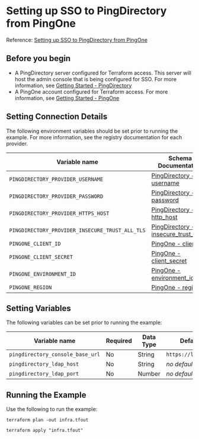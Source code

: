 # Setting up SSO to PingDirectory from PingOne

Reference: [Setting up SSO to PingDirectory from PingOne](https://docs.pingidentity.com/r/en-us/pingone/pd_ds_set_up_sso_pingdir_pingone)

## Before you begin

* A PingDirectory server configured for Terraform access. This server will host the admin console that is being configured for SSO.  For more information, see [Getting Started - PingDirectory](https://terraform.pingidentity.com/getting-started/pingdirectory/)
* A PingOne account configured for Terraform access.  For more information, see [Getting Started - PingOne](https://terraform.pingidentity.com/getting-started/pingone/)

## Setting Connection Details
The following environment variables should be set prior to running the example.  For more information, see the registry documentation for each provider.

| Variable name                                   | Schema Documentation                                                                                                                            | Required/Optional |
|-------------------------------------------------|-------------------------------------------------------------------------------------------------------------------------------------------------|-------------------|
| `PINGDIRECTORY_PROVIDER_USERNAME`               | [PingDirectory - username](https://registry.terraform.io/providers/pingidentity/pingdirectory/latest/docs#username)                             | Required          |
| `PINGDIRECTORY_PROVIDER_PASSWORD`               | [PingDirectory - password](https://registry.terraform.io/providers/pingidentity/pingdirectory/latest/docs#password)                             | Required          |
| `PINGDIRECTORY_PROVIDER_HTTPS_HOST`             | [PingDirectory - http_host](https://registry.terraform.io/providers/pingidentity/pingdirectory/latest/docs#https_host)                          | Required          |
| `PINGDIRECTORY_PROVIDER_INSECURE_TRUST_ALL_TLS` | [PingDirectory - insecure_trust_all_tls](https://registry.terraform.io/providers/pingidentity/pingdirectory/latest/docs#insecure_trust_all_tls) | Optional          |
| `PINGONE_CLIENT_ID`                             | [PingOne - client_id](https://registry.terraform.io/providers/pingidentity/pingone/latest/docs#client_id)                                       | Required          |
| `PINGONE_CLIENT_SECRET`                         | [PingOne - client_secret](https://registry.terraform.io/providers/pingidentity/pingone/latest/docs#client_secret)                               | Required          |
| `PINGONE_ENVIRONMENT_ID`                        | [PingOne - environment_id](https://registry.terraform.io/providers/pingidentity/pingone/latest/docs#environment_id)                             | Required          |
| `PINGONE_REGION`                                | [PingOne - region](https://registry.terraform.io/providers/pingidentity/pingone/latest/docs#region)                                             | Required          |


## Setting Variables
The following variables can be set prior to running the example:

| Variable name                    | Required | Data Type | Default Value            |
|----------------------------------|----------|-----------|--------------------------|
| `pingdirectory_console_base_url` | No       | String    | `https://localhost:8443` |
| `pingdirectory_ldap_host`        | No       | String    | *no default*             |
| `pingdirectory_ldap_port`        | No       | Number    | *no default*             |

## Running the Example
Use the following to run the example:

```shell
terraform plan -out infra.tfout
```

```shell
terraform apply "infra.tfout"
```